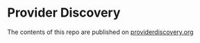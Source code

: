 # Provider Discovery

The contents of this repo are published on [providerdiscovery.org](https://providerdiscovery.org)

